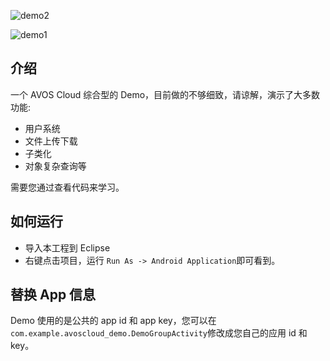 ![demo2](https://cloud.githubusercontent.com/assets/5022872/5733847/a4b85e42-9be4-11e4-9357-5f9498d4206b.png)

![demo1](https://cloud.githubusercontent.com/assets/5022872/5733848/a4dc4a8c-9be4-11e4-94dd-6dd2f92e0b3b.png)


## 介绍

一个 AVOS Cloud 综合型的 Demo，目前做的不够细致，请谅解，演示了大多数功能:

* 用户系统
* 文件上传下载
* 子类化
* 对象复杂查询等

需要您通过查看代码来学习。


## 如何运行

* 导入本工程到 Eclipse
* 右键点击项目，运行 `Run As -> Android Application`即可看到。

## 替换 App 信息

Demo 使用的是公共的 app id 和 app key，您可以在`com.example.avoscloud_demo.DemoGroupActivity`修改成您自己的应用 id 和 key。
